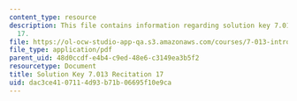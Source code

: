 ```yaml
---
content_type: resource
description: This file contains information regarding solution key 7.013 recitation
  17.
file: https://ol-ocw-studio-app-qa.s3.amazonaws.com/courses/7-013-introductory-biology-spring-2013/dac3ce4107114d93b71b06695f10e9ca_MIT7_013S12_RecitatSol_17.pdf
file_type: application/pdf
parent_uid: 48d0ccdf-e4b4-c9ed-48e6-c3149ea3b5f2
resourcetype: Document
title: Solution Key 7.013 Recitation 17
uid: dac3ce41-0711-4d93-b71b-06695f10e9ca
---
```

